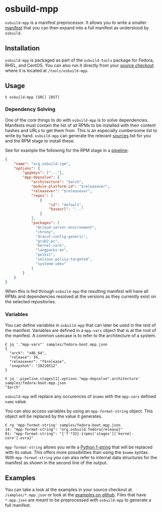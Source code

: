 # osbuild-mpp

`osbuild-mpp` is a manifest preprocessor. It allows you to write a smaller [manifest](/user-guide/manifests.md) that you can then expand into a full manifest as understood by `osbuild`. 

## Installation

`osbuild-mpp` is packaged as part of the `osbuild-tools` package for Fedora, RHEL, and CentOS. You can also run it directly from your [source checkout](/developer-guide/sources.md) where it is located at `/tools/osbuild-mpp`.

## Usage

```
€ osbuild-mpp [SRC] [DST]
```

### Dependency Solving

One of the core things to do with `osbuild-mpp` is to solve dependencies. Manifests must contain the list of all RPMs to be installed with their content hashes and URLs to get them from. This is an especially cumbersome list to write by hand. `osbuild-mpp` can generate the relevant [sources](/user-guide/sources.md) list for you and the RPM stage to install these.

See for example the following for the RPM stage in a [pipeline](/user-guide/pipelines.md):

```json
{
	"name": "org.osbuild.rpm",
	"options": {
		"gpgkeys": ["..."],
		"mpp-depsolve": {
			"architecture": "$arch",
			"module-platform-id": "$releasever",
			"releasever": "$releasever",
			"repos": [
				{
					"id": "default",
					"baseurl": "..."
				}
			],
			"packages": [
			  "@cloud-server-environment",
			  "chrony",
			  "dracut-config-generic",
			  "grub2-pc",
			  "kernel-core",
			  "langpacks-en",
			  "polkit",
			  "selinux-policy-targeted",
			  "systemd-udev"
			]
		}
	}
}
```

When this is fed through `osbuild-mpp` the resulting manifest will have all RPMs and dependencies resolved at the versions as they currently exist on the selected repositories.

### Variables

You can define variables in `osbuild-mpp` that can later be used in the rest of the manifest. Variables are defined in a `mpp-vars` object that is at the root of the manifest. A common usecase is to refer to the architecture of a system. 

```
€ jq '."mpp-vars"' samples/fedora-boot.mpp.json
{
  "arch": "x86_64",
  "release": 34,
  "releasever": "f$release",
  "snapshot": "20210512"
}
```

```
€ jq '.pipeline.stages[1].options."mpp-depsolve".architecture' samples/fedora-boot.mpp.json
"$arch"
```

`osbuild-mpp` will replace any occurences of `$name` with the `mpp-vars` defined `name` value.

You can also access variables by using an `mpp-format-string` object. This object will be replaced by the value it generates. 

```
€ rg 'mpp-format-string' samples/fedora-boot.mpp.json
14: "mpp-format-string": "org.osbuild.fedora{release}"
81: "mpp-format-string": "{'f'*32}-{rpms['stages']['kernel-core'].evra}"
```

`mpp-format-string` allows you write a [Python f-string](https://peps.python.org/pep-0498/) that will be replaced with its value. This offers more possibilities than using the `$name` syntax. With `mpp-format-string` you can also refer to internal data structures for the manifest as shown in the second line of the output.


## Examples

You can take a look at the examples in your source checkout at `/samples/*.mpp.json` or look at the [examples on github](https://github.com/osbuild/osbuild/tree/main/test/data/manifests). Files that have `*.mpp.json` are meant to be preprocessed with `osbuild-mpp` to generate a full manifest.
